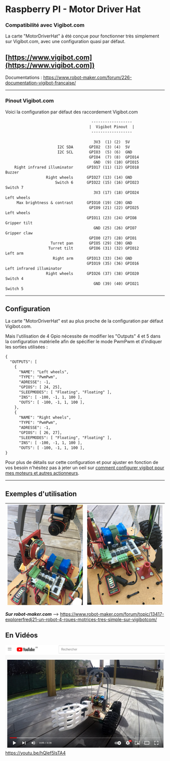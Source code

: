 # Raspberry PI - Motor Driver Hat

### Compatibilité avec Vigibot.com

La carte "MotorDriverHat" à été conçue pour fonctionner très simplement sur Vigibot.com, avec une configuration quasi par défaut.

## [https://www.vigibot.com](https://www.vigibot.com])

Documentations : https://www.robot-maker.com/forum/226-documentation-vigibot-francaise/

---
### Pinout Vigibot.com
Voici la configuration par défaut des raccordement Vigibot.com

```
                                      ------------------
                                     |  Vigibot Pinout  |
                                      ------------------

                                       3V3  (1) (2)  5V
                       I2C SDA       GPIO2  (3) (4)  5V
                       I2C SCL       GPIO3  (5) (6)  GND
                                     GPIO4  (7) (8)  GPIO14
                                       GND  (9) (10) GPIO15
    Right infrared illuminator      GPIO17 (11) (12) GPIO18        Buzzer
                  Right wheels      GPIO27 (13) (14) GND
                      Switch 6      GPIO22 (15) (16) GPIO23        Switch 7
                                       3V3 (17) (18) GPIO24        Left wheels
     Max brightness & contrast      GPIO10 (19) (20) GND
                                     GPIO9 (21) (22) GPIO25        Left wheels
                                    GPIO11 (23) (24) GPIO8         Gripper tilt
                                       GND (25) (26) GPIO7         Gripper claw
                                     GPIO0 (27) (28) GPIO1
                    Turret pan       GPIO5 (29) (30) GND
                   Turret tilt       GPIO6 (31) (32) GPIO12        Left arm
                     Right arm      GPIO13 (33) (34) GND
                                    GPIO19 (35) (36) GPIO16        Left infrared illuminator
                  Right wheels      GPIO26 (37) (38) GPIO20        Switch 4
                                       GND (39) (40) GPIO21        Switch 5
```
---
## Configuration

La carte "MotorDriverHat" est au plus proche de la configuration par défaut Vigibot.com.

Mais l'utilisation de 4 Gpio nécessite de modifier les "Outputs" 4 et 5 dans la configuration matérielle afin de spécifier le mode PwmPwm et d’indiquer les sorties utilisées :

```
{
  "OUTPUTS": [
    {
      "NAME": "Left wheels",
      "TYPE": "PwmPwm",
      "ADRESSE": -1,
      "GPIOS": [ 24, 25],
      "SLEEPMODES": [ "Floating", "Floating" ],
      "INS": [ -100, -1, 1, 100 ],
      "OUTS": [ -100, -1, 1, 100 ],
    },
    {
      "NAME": "Right wheels",
      "TYPE": "PwmPwm",
      "ADRESSE": -1,
      "GPIOS": [ 26, 27],
      "SLEEPMODES": [ "Floating", "Floating" ],
      "INS": [ -100, -1, 1, 100 ],
      "OUTS": [ -100, -1, 1, 100 ],
}
```

Pour plus de détails sur cette configuration et pour ajuster en fonction de vos besoin n'hésitez pas à jeter un oeil sur [comment configurer vigibot pour mes moteurs et autres actionneurs](https://www.robot-maker.com/forum/topic/13285-comment-configurer-mon-robot-vigibot-pour-piloter-moteurs-relais-et-leds/).

---

## Exemples d'utilisation
| <a href="../photos/vigibot_1.png"><img src="../photos/vigibot_1.png" width="250"></a>|<a href="../photos/vigibot_2.png"><img src="../photos/vigibot_2.png" width="250"></a>|
|-----|-----|

***Sur robot-maker.com*** --> https://www.robot-maker.com/forum/topic/13417-explorerfredj21-un-robot-4-roues-motrices-tres-simple-sur-vigibotcom/

## En Vidéos
<a href="https://youtu.be/hQlef5lsTA4"><img src="../photos/youtube_1.png"></a>
https://youtu.be/hQlef5lsTA4
